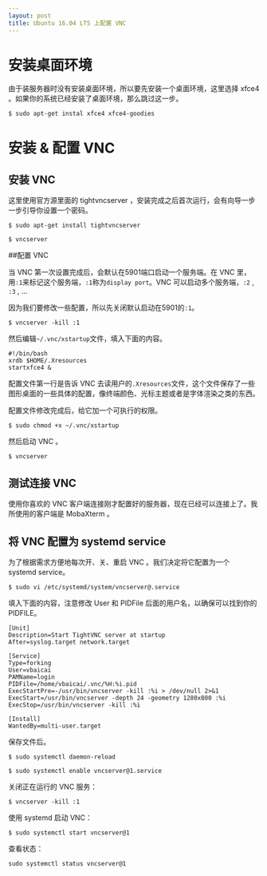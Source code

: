 ```yaml
---
layout: post
title: Ubuntu 16.04 LTS 上配置 VNC
---
```




# 安装桌面环境

由于装服务器时没有安装桌面环境，所以要先安装一个桌面环境，这里选择 xfce4 。如果你的系统已经安装了桌面环境，那么跳过这一步。

`$ sudo apt-get instal xfce4 xfce4-goodies`

# 安装 & 配置 VNC

## 安装 VNC

这里使用官方源里面的 tightvncserver ，安装完成之后首次运行，会有向导一步一步引导你设置一个密码。

`$ sudo apt-get install tightvncserver`

`$ vncserver`

##配置 VNC

当 VNC 第一次设置完成后，会默认在5901端口启动一个服务端。在 VNC 里， 用`:1`来标记这个服务端，`:1`称为`display port`。VNC 可以启动多个服务端，`:2` , `:3` , ...

因为我们要修改一些配置，所以先关闭默认启动在5901的`:1`。

`$ vncserver -kill :1`  

然后编辑`~/.vnc/xstartup`文件，填入下面的内容。

```shell
#!/bin/bash
xrdb $HOME/.Xresources
startxfce4 &
```

配置文件第一行是告诉 VNC 去读用户的`.Xresources`文件，这个文件保存了一些图形桌面的一些具体的配置，像终端颜色、光标主题或者是字体渲染之类的东西。

配置文件修改完成后，给它加一个可执行的权限。

`$ sudo chmod +x ~/.vnc/xstartup`

然后启动 VNC 。

`$ vncserver`

##  测试连接 VNC

使用你喜欢的 VNC 客户端连接刚才配置好的服务器，现在已经可以连接上了。我所使用的客户端是 MobaXterm 。

## 将 VNC 配置为 systemd service

为了根据需求方便地每次开、关、重启 VNC 。我们决定将它配置为一个 systemd service。

`$ sudo vi /etc/systemd/system/vncserver@.service`

填入下面的内容，注意修改 User 和 PIDFile 后面的用户名，以确保可以找到你的PIDFILE。

```shell
[Unit]
Description=Start TightVNC server at startup
After=syslog.target network.target

[Service]
Type=forking
User=vbaicai
PAMName=login
PIDFile=/home/vbaicai/.vnc/%H:%i.pid
ExecStartPre=-/usr/bin/vncserver -kill :%i > /dev/null 2>&1
ExecStart=/usr/bin/vncserver -depth 24 -geometry 1280x800 :%i
ExecStop=/usr/bin/vncserver -kill :%i

[Install]
WantedBy=multi-user.target
```



保存文件后。

`$ sudo systemctl daemon-reload`

`$ sudo systemctl enable vncserver@1.service`

关闭正在运行的 VNC 服务：

`$ vncserver -kill :1`

使用 systemd 启动 VNC：

`$ sudo systemctl start vncserver@1`

查看状态：

`sudo systemctl status vncserver@1`